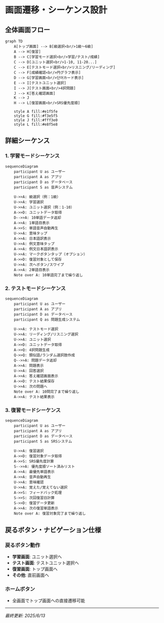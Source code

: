 # 画面遷移・シーケンス設計

## 全体画面フロー

```mermaid
graph TD
    A[トップ画面] --> B[級選択<br/>1級〜6級]
    A --> H[復習]
    B --> C[学習モード選択<br/>学習/テスト/成績]
    C --> D[ユニット選択<br/>1-10, 11-20...]
    C --> E[テストモード選択<br/>リスニング/リーディング]
    C --> F[成績確認<br/>円グラフ表示]
    D --> G[学習画面<br/>단어カード表示]
    E --> I[テストユニット選択]
    I --> J[テスト画面<br/>4択問題]
    J --> K[答え確認画面]
    K --> J
    H --> L[復習画面<br/>SRS優先度順]
    
    style A fill:#e1f5fe
    style G fill:#f3e5f5
    style J fill:#fff3e0
    style L fill:#e8f5e8
```

## 詳細シーケンス

### 1. 学習モードシーケンス

```mermaid
sequenceDiagram
    participant U as ユーザー
    participant A as アプリ
    participant D as データベース
    participant S as 音声システム
    
    U->>A: 級選択（例：1級）
    U->>A: 学習選択
    U->>A: ユニット選択（例：1-10）
    A->>D: ユニットデータ取得
    D-->>A: 10単語データ返却
    A->>A: 1単語目表示
    A->>S: 単語音声自動再生
    U->>A: 意味タップ
    A->>A: 日本語訳表示
    U->>A: 例文意味タップ
    A->>A: 例文日本語訳表示
    U->>A: マークボタンタップ（オプション）
    A->>D: 復習対象として保存
    U->>A: 次へボタン/スワイプ
    A->>A: 2単語目表示
    Note over A: 10単語完了まで繰り返し
```

### 2. テストモードシーケンス

```mermaid
sequenceDiagram
    participant U as ユーザー
    participant A as アプリ
    participant D as データベース
    participant Q as 問題生成システム
    
    U->>A: テストモード選択
    U->>A: リーディング/リスニング選択
    U->>A: ユニット選択
    A->>D: ユニットデータ取得
    A->>Q: 4択問題生成
    Q->>Q: 類似語/ランダム選択肢作成
    Q-->>A: 問題データ返却
    A->>A: 問題表示
    U->>A: 回答選択
    A->>A: 答え確認画面表示
    A->>D: テスト結果保存
    U->>A: 次の問題へ
    Note over A: 10問完了まで繰り返し
    A->>A: テスト結果表示
```

### 3. 復習モードシーケンス

```mermaid
sequenceDiagram
    participant U as ユーザー
    participant A as アプリ
    participant D as データベース
    participant S as SRSシステム
    
    U->>A: 復習選択
    A->>D: 復習対象データ取得
    A->>S: SRS優先度計算
    S-->>A: 優先度順ソート済みリスト
    A->>A: 最優先単語表示
    A->>A: 音声自動再生
    U->>A: 意味確認
    U->>A: 覚えた/覚えてない選択
    A->>S: フィードバック処理
    S->>S: 次回復習日計算
    S->>D: 復習データ更新
    A->>A: 次の復習単語表示
    Note over A: 復習対象完了まで繰り返し
```

## 戻るボタン・ナビゲーション仕様

### 戻るボタン動作
- **学習画面**: ユニット選択へ
- **テスト画面**: テストユニット選択へ  
- **復習画面**: トップ画面へ
- **その他**: 直前画面へ

### ホームボタン
- 全画面でトップ画面への直接遷移可能

---
*最終更新: 2025/6/13*